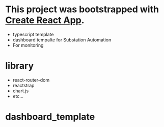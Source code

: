 # This project was bootstrapped with [Create React App](https://github.com/facebook/create-react-app).

- typescript template
- dashboard tempalte for Substation Automation
- For monitoring

# library

- react-router-dom
- reactstrap
- chart.js
- etc...

# dashboard_template
